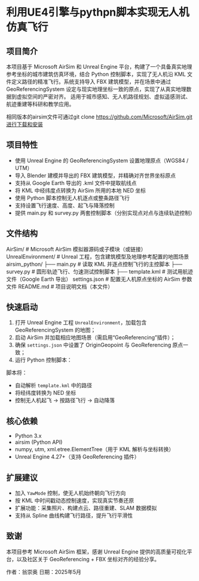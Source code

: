 # 利用UE4引擎与pythpn脚本实现无人机仿真飞行
## 项目简介
本项目基于 Microsoft AirSim 和 Unreal Engine 平台，构建了一个具备真实地理参考坐标的城市建筑仿真环境，结合 Python 控制脚本，实现了无人机沿 KML 文件定义路径的精准飞行。系统支持导入 FBX 建筑模型，并在场景中通过 GeoReferencingSystem 设定与现实地理坐标一致的原点，实现了从真实地理数据到虚拟空间的严密对齐。
适用于城市感知、无人机路径规划、虚拟遥感测试、航迹重建等科研和教学应用。

相同版本的airsim文件可通过git clone https://github.com/Microsoft/AirSim.git进行下载和安装
## 项目特性
* 使用 Unreal Engine 的 GeoReferencingSystem 设置地理原点（WGS84 / UTM）
* 导入 Blender 建模并导出的 FBX 建筑模型，并精确对齐世界坐标原点
* 支持从 Google Earth 导出的 .kml 文件中提取航线点
* 将 KML 中经纬度点转换为 AirSim 所用的本地 NED 坐标
* 使用 Python 脚本控制无人机逐点或整条路径飞行
* 支持设置飞行速度、高度、起飞与降落控制
* 提供 main.py 和 survey.py 两套控制脚本（分别实现点对点与连续轨迹控制）
## 文件结构

AirSim/                  # Microsoft AirSim 模拟器源码或子模块（或链接）
UnrealEnvironment/       # Unreal 工程，包含建筑模型及地理参考配置的地图场景
airsim_python/
├── main.py              # 读取 KML 并逐点控制飞行的主控脚本
├── survey.py            # 圆形轨迹飞行、匀速测试控制脚本
├── template.kml         # 测试用航迹文件（Google Earth 导出）
settings.json            # 配置无人机原点坐标的 AirSim 参数文件
README.md                # 项目说明文档（本文件）


## 快速启动

1. 打开 Unreal Engine 工程 `UnrealEnvironment`，加载包含 GeoReferencingSystem 的地图；
2. 启动 AirSim 并加载相应地图场景（需启用“GeoReferencing”插件）；
3. 确保 `settings.json` 中设置了 OriginGeopoint 与 GeoReferencing 原点一致；
4. 运行 Python 控制脚本：


脚本将：
* 自动解析 `template.kml` 中的路径
* 将经纬度转换为 NED 坐标
* 控制无人机起飞 → 按路径飞行 → 自动降落

## 核心依赖

* Python 3.x
* airsim (Python API)
* numpy, utm, xml.etree.ElementTree（用于 KML 解析与坐标转换）
* Unreal Engine 4.27+（支持 GeoReferencing 插件）

## 扩展建议

* 加入 `YawMode` 控制，使无人机始终朝向飞行方向
* 按 KML 中时间戳动态控制速度，实现真实节奏还原
* 扩展功能：采集照片、构建点云、路径重建、SLAM 数据模拟
* 支持从 Spline 曲线构建飞行路径，提升飞行平滑性

## 致谢

本项目参考 Microsoft AirSim 框架，感谢 Unreal Engine 提供的高质量可视化平台，以及社区关于 GeoReferencing + FBX 坐标对齐的经验分享。

作者：翁崇奥
日期：2025年5月

